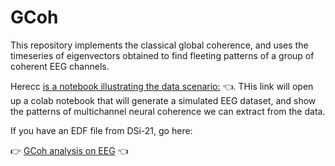 # GCoh

This repository implements the classical global coherence, and uses the timeseries of eigenvectors obtained to find fleeting patterns of a group of coherent EEG channels.

Herecc
<A href="https://colab.research.google.com/github/AraiKensuke/GCoh/blob/Include_dpss_bw_in_preprocessver/simulations/simulated_multichannel_EEG_Gcoh.ipynb">is a notebook illustrating the data scenario:</A> 
:point_left:.  THis link will open up a colab notebook that will generate a simulated EEG dataset, and show the patterns of multichannel neural coherence we can extract from the data.

If you have an EDF file from DSi-21, go here:

:point_right: <A href="https://colab.research.google.com/github/AraiKensuke/GCoh/blob/Include_dpss_bw_in_preprocessver/cluster_eeg_gcoh.ipynb">GCoh analysis on EEG</A>
 :point_left:
